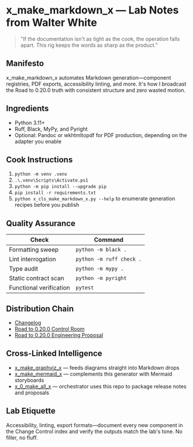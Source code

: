 # x_make_markdown_x — Lab Notes from Walter White

> "If the documentation isn't as tight as the cook, the operation falls apart. This rig keeps the words as sharp as the product."

## Manifesto
x_make_markdown_x automates Markdown generation—component registries, PDF exports, accessibility linting, and more. It's how I broadcast the Road to 0.20.0 truth with consistent structure and zero wasted motion.

## Ingredients
- Python 3.11+
- Ruff, Black, MyPy, and Pyright
- Optional: Pandoc or wkhtmltopdf for PDF production, depending on the adapter you enable

## Cook Instructions
1. `python -m venv .venv`
2. `.\.venv\Scripts\Activate.ps1`
3. `python -m pip install --upgrade pip`
4. `pip install -r requirements.txt`
5. `python x_cls_make_markdown_x.py --help` to enumerate generation recipes before you publish

## Quality Assurance
| Check | Command |
| --- | --- |
| Formatting sweep | `python -m black .`
| Lint interrogation | `python -m ruff check .`
| Type audit | `python -m mypy .`
| Static contract scan | `python -m pyright`
| Functional verification | `pytest`

## Distribution Chain
- [Changelog](./CHANGELOG.md)
- [Road to 0.20.0 Control Room](../x_0_make_all_x/Change%20Control/0.20.0/index.md)
- [Road to 0.20.0 Engineering Proposal](../x_0_make_all_x/Change%20Control/0.20.0/Road%20to%200.20.0%20Engineering%20Proposal%20-%20Walter%20White.md)

## Cross-Linked Intelligence
- [x_make_graphviz_x](../x_make_graphviz_x/README.md) — feeds diagrams straight into Markdown drops
- [x_make_mermaid_x](../x_make_mermaid_x/README.md) — complements this generator with Mermaid storyboards
- [x_0_make_all_x](../x_0_make_all_x/README.md) — orchestrator uses this repo to package release notes and proposals

## Lab Etiquette
Accessibility, linting, export formats—document every new component in the Change Control index and verify the outputs match the lab's tone. No filler, no fluff.
